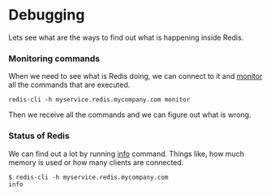 # Debugging

Lets see what are the ways to find out what is happening inside Redis. 

### Monitoring commands

When we need to see what is Redis doing, we can connect to it and [monitor](https://redis.io/commands/monitor) all the commands that are executed.

```
redis-cli -h myservice.redis.mycompany.com monitor
```

Then we receive all the commands and we can figure out what is wrong.

### Status of Redis

We can find out a lot by running [info](https://redis.io/commands/info) command. Things like, how much memory is used or how many clients are connected.

```
$ redis-cli -h myservice.redis.mycompany.com
info
```



